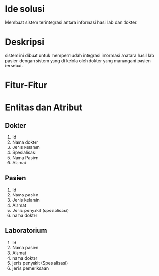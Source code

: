 # Ide solusi 
Membuat sistem terintegrasi antara informasi hasil lab dan dokter.

# Deskripsi 
sistem ini dibuat untuk mempermudah integrasi informasi anatara hasil lab pasien dengan sistem yang di kelola oleh dokter yang manangani pasien tersebut.

# Fitur-Fitur

# Entitas dan Atribut
## Dokter
1. Id
2. Nama dokter
3. Jenis kelamin 
4. Spesialisasi
5. Nama Pasien
6. Alamat 

## Pasien
1. Id
2. Nama pasien
3. Jenis kelamin
4. Alamat
5. Jenis penyakit (spesialisasi)
6. nama dokter

## Laboratorium
1. Id
2. Nama pasien
3. Alamat
4. nama dokter
5. jenis penyakit (Spesialisasi) 
6. jenis pemeriksaan
